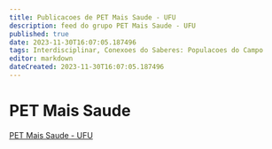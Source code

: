 ```yaml
---
title: Publicacoes de PET Mais Saude - UFU
description: feed do grupo PET Mais Saude - UFU
published: true
date: 2023-11-30T16:07:05.187496
tags: Interdisciplinar, Conexoes do Saberes: Populacoes do Campo
editor: markdown
dateCreated: 2023-11-30T16:07:05.187496
---
```


# PET Mais Saude
[PET Mais Saude - UFU](/grupo/161PETMaisSaudeUFU.md)